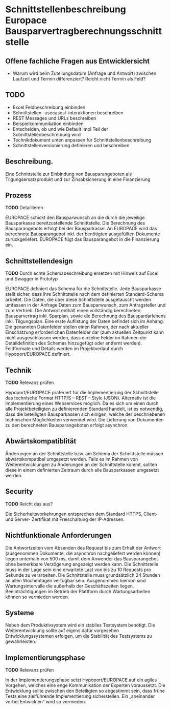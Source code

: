 

# Schnittstellenbeschreibung Europace Bausparvertragberechnungsschnittstelle

## Offene fachliche Fragen aus Entwicklersicht

* Warum wird beim Zuteilungsdatum (Anfrage und Antwort) zwischen Laufzeit und Termin differenziert? Reicht nicht Termin als Feld?

## TODO

* Excel Feldbeschreibung einbinden
* Schnittstellen -usecases/-interaktionen beschreiben
* REST Messages und URLs beschreiben
* Beispielkommunikation einbinden
* Entscheiden, ob und wie Default Impl Teil der Schnittstellenbeschreibung wird
* Technikdokument unten anpassen für Schnittstellenbeschreibung
* Schnittstellenversionierung definieren und beschreiben

## Beschreibung.

Eine Schnittstelle zur Einbindung von Bausparangeboten als Tilgungsersatzprodukt und zur Zinsabsicherung in eine Finanzierung


## Prozess

**TODO** Detaillieren

EUROPACE schickt den Bausparwunsch an die durch die jeweilige Bausparkasse bereitzustellende Schnittstelle. Die Berechnung des Bausparangebots erfolgt bei der Bausparkasse. An EUROPACE wird das berechnete Bausparangebot inkl. der benötigten ausgefüllten Dokumente zurückgeliefert. EUROPACE fügt das Bausparangebot in die Finanzierung ein.

## Schnittstellendesign

**TODO** Durch echte Schemabeschreibung ersetzen mit Hinweis auf Excel und Swagger in Prototyp

EUROPACE definiert das Schema für die Schnittstelle. Jede Bausparkasse stellt sicher, dass ihre Schnittstelle nach dem definierten  Standard-Schema arbeitet. Die Daten, die über diese Schnittstelle ausgetauscht werden umfassen in der Anfrage Daten zum Bausparwunsch, zum Antragsteller und zum Vertrieb. Die Antwort enthält einen vollständig berechneten Bausparvertrag inkl. Sparplan, sowie die Berechnung des Bauspardarlehens inkl. Tilgungsplan. Eine erste Auflistung der Daten befindet sich im Anhang. Die genannten Datenfelder stellen einen Rahmen, der nach aktueller Einschätzung erforderlichen Datenfelder dar (zum aktuellen Zeitpunkt kann nicht ausgeschlossen werden, dass einzelne Felder im Rahmen der Detaildefinition des Schemas hinzugefügt oder entfernt werden). Feldformate und Details werden im Projektverlauf durch Hypoport/EUROPACE definiert.

## Technik

**TODO** Relevanz prüfen

Hypoport/EUROPACE präferiert für die Implementierung der Schnittstelle das technische Format HTTP/S – REST – Style (JSON). Alternativ ist die Implementierung eines Webservices möglich. Da es sich um einen durch alle Projektbeteiligten zu definierenden Standard handelt, ist es notwendig, dass die beteiligten Bausparkassen sich einigen, welche der beschriebenen technischen Möglichkeiten verwendet wird.
Die Lieferung von Dokumenten zu den berechneten Bausparangeboten erfolgt  asynchron.

## Abwärtskompatiblität

Änderungen an der Schnittstelle bzw. am Schema der Schnittstelle müssen abwärtskompatibel umgesetzt werden. Falls es im Rahmen von Weiterentwicklungen zu Änderungen an der Schnittstelle kommt, sollten diese in einem definierten Zeitraum durch alle Bausparkassen umgesetzt werden.

## Security

**TODO** Reicht das aus?

Die Sicherheitsvorkehrungen entsprechen dem Standard HTTPS, Client- und Server- Zertifikat mit Freischaltung der IP-Adressen.

## Nichtfunktionale Anforderungen
Die Antwortzeiten vom Absenden des Request bis zum Erhalt der Antwort (ausgenommen Dokumente, die asynchron nachgeliefert werden können) liegen unterhalb von 500 ms, damit dem Anwender das Bausparangebot ohne bemerkbare Verzögerung angezeigt werden kann.
Die Schnittstelle muss in der Lage sein eine erwartete Last von bis zu 10 Requests pro Sekunde zu verarbeiten. Die Schnittstelle muss grundsätzlich 24 Stunden an allen Wochentagen verfügbar sein. Ausgenommen hiervon sind Wartungsintervalle die außerhalb der Geschäftszeiten liegen.  Beeinträchtigungen im Betrieb der Plattform durch Wartungsarbeiten können so vermieden werden.

## Systeme

Neben dem Produktivsystem wird ein stabiles Testsystem benötigt. Die Weiterentwicklung sollte auf eigens dafür vorgesehen Entwicklungssystemen erfolgen, um die Stabilität des Testsystems zu gewährleisten.

## Implementierungsphase

**TODO** Relevanz prüfen

In der Implementierungsphase setzt Hypoport/EUROPACE auf ein agiles Vorgehen, welches eine enge Kommunikation der Experten voraussetzt. Die Entwicklung sollte zwischen den Beteiligten so abgestimmt sein, dass frühe Tests eine zielführende Implementierung sicherstellen. Ein „aneinander vorbei Entwicklen“ wird so vermieden.
